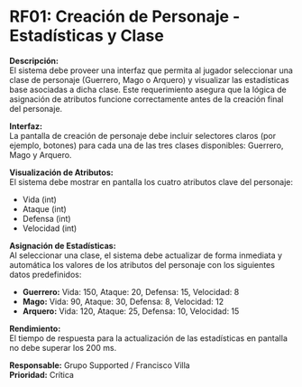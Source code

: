 # RF01: Creación de Personaje - Estadísticas y Clase

**Descripción:**  
El sistema debe proveer una interfaz que permita al jugador seleccionar una clase de personaje (Guerrero, Mago o Arquero) y visualizar las estadísticas base asociadas a dicha clase. Este requerimiento asegura que la lógica de asignación de atributos funcione correctamente antes de la creación final del personaje.

**Interfaz:**  
La pantalla de creación de personaje debe incluir selectores claros (por ejemplo, botones) para cada una de las tres clases disponibles: Guerrero, Mago y Arquero.

**Visualización de Atributos:**  
El sistema debe mostrar en pantalla los cuatro atributos clave del personaje:
- Vida (int)
- Ataque (int)
- Defensa (int)
- Velocidad (int)

**Asignación de Estadísticas:**  
Al seleccionar una clase, el sistema debe actualizar de forma inmediata y automática los valores de los atributos del personaje con los siguientes datos predefinidos:

- **Guerrero:** Vida: 150, Ataque: 20, Defensa: 15, Velocidad: 8
- **Mago:** Vida: 90, Ataque: 30, Defensa: 8, Velocidad: 12
- **Arquero:** Vida: 120, Ataque: 25, Defensa: 10, Velocidad: 15

**Rendimiento:**  
El tiempo de respuesta para la actualización de las estadísticas en pantalla no debe superar los 200 ms.

**Responsable:** Grupo Supported / Francisco Villa  
**Prioridad:** Crítica